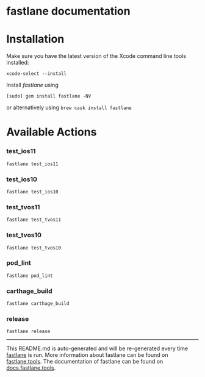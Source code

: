 fastlane documentation
================
# Installation

Make sure you have the latest version of the Xcode command line tools installed:

```
xcode-select --install
```

Install _fastlane_ using
```
[sudo] gem install fastlane -NV
```
or alternatively using `brew cask install fastlane`

# Available Actions
### test_ios11
```
fastlane test_ios11
```

### test_ios10
```
fastlane test_ios10
```

### test_tvos11
```
fastlane test_tvos11
```

### test_tvos10
```
fastlane test_tvos10
```

### pod_lint
```
fastlane pod_lint
```

### carthage_build
```
fastlane carthage_build
```

### release
```
fastlane release
```


----

This README.md is auto-generated and will be re-generated every time [fastlane](https://fastlane.tools) is run.
More information about fastlane can be found on [fastlane.tools](https://fastlane.tools).
The documentation of fastlane can be found on [docs.fastlane.tools](https://docs.fastlane.tools).

